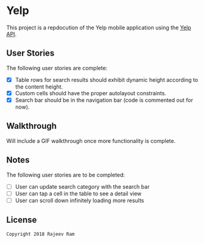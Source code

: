 # Yelp

This project is a repdocution of the Yelp mobile application using the [Yelp API](http://www.yelp.com/developers/documentation/v2/search_api).

## User Stories

The following user stories are complete:

- [X] Table rows for search results should exhibit dynamic height according to the content height.
- [X] Custom cells should have the proper autolayout constraints.
- [X] Search bar should be in the navigation bar (code is commented out for now).

## Walkthrough

Will include a GIF walkthrough once more functionality is complete.

## Notes

The following user stories are to be completed:

- [ ] User can update search category with the search bar
- [ ] User can tap a cell in the table to see a detail view
- [ ] User can scroll down infinitely loading more results

## License

    Copyright 2018 Rajeev Ram 

